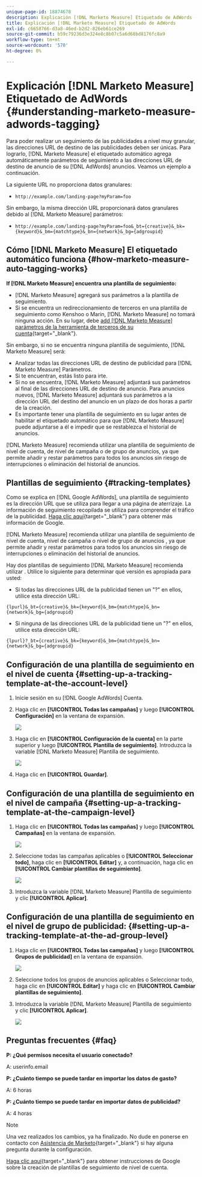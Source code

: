 ```yaml
---
unique-page-id: 18874678
description: Explicación [!DNL Marketo Measure] Etiquetado de AdWords - [!DNL Marketo Measure] - Documentación del producto
title: Explicación [!DNL Marketo Measure] Etiquetado de AdWords
exl-id: c6658766-d3a8-46ed-b2d2-826eb61ce269
source-git-commit: b59c79236d3e324e8c8b07c5a6d68bd8176fc8a9
workflow-type: tm+mt
source-wordcount: '570'
ht-degree: 0%

---
```


# Explicación [!DNL Marketo Measure] Etiquetado de AdWords {#understanding-marketo-measure-adwords-tagging}

Para poder realizar un seguimiento de las publicidades a nivel muy granular, las direcciones URL de destino de las publicidades deben ser únicas. Para lograrlo, [!DNL Marketo Measure] el etiquetado automático agrega automáticamente parámetros de seguimiento a las direcciones URL de destino de anuncio de su [!DNL AdWords] anuncios. Veamos un ejemplo a continuación.

La siguiente URL no proporciona datos granulares:

* `http://example.com/landing-page?myParam=foo`

Sin embargo, la misma dirección URL proporcionará datos granulares debido al [!DNL Marketo Measure] parámetros:

* `http://example.com/landing-page?myParam=foo&_bt={creative}&_bk={keyword}&_bm={matchtype}&_bn={network}&_bg={adgroupid}`

## Cómo [!DNL Marketo Measure] El etiquetado automático funciona {#how-marketo-measure-auto-tagging-works}

**If [!DNL Marketo Measure] encuentra una plantilla de seguimiento:**

* [!DNL Marketo Measure] agregará sus parámetros a la plantilla de seguimiento.
* Si se encuentra un redireccionamiento de terceros en una plantilla de seguimiento como Kenshoo o Marin, [!DNL Marketo Measure] no tomará ninguna acción. En su lugar, debe [add [!DNL Marketo Measure] parámetros de la herramienta de terceros de su cuenta](/help/api-connections/utilizing-marketo-measures-api-connections/how-bid-management-tools-affect-marketo-measure.md){target=&quot;_blank&quot;}.

Sin embargo, si no se encuentra ninguna plantilla de seguimiento, [!DNL Marketo Measure] será:

* Analizar todas las direcciones URL de destino de publicidad para [!DNL Marketo Measure] Parámetros.
* Si te encuentran, estás listo para irte.
* Si no se encuentra, [!DNL Marketo Measure] adjuntará sus parámetros al final de las direcciones URL de destino de anuncio. Para anuncios nuevos, [!DNL Marketo Measure] adjuntará sus parámetros a la dirección URL del destino del anuncio en un plazo de dos horas a partir de la creación.
* Es importante tener una plantilla de seguimiento en su lugar antes de habilitar el etiquetado automático para que [!DNL Marketo Measure] puede adjuntarse a él e impedir que se restablezca el historial de anuncios.

[!DNL Marketo Measure] recomienda utilizar una plantilla de seguimiento de nivel de cuenta, de nivel de campaña o de grupo de anuncios, ya que permite añadir y restar parámetros para todos los anuncios sin riesgo de interrupciones o eliminación del historial de anuncios.

## Plantillas de seguimiento {#tracking-templates}

Como se explica en [!DNL Google AdWords], una plantilla de seguimiento es la dirección URL que se utiliza para llegar a una página de aterrizaje. La información de seguimiento recopilada se utiliza para comprender el tráfico de la publicidad. [Haga clic aquí](https://support.google.com/adwords/answer/7197008?hl=en){target=&quot;_blank&quot;} para obtener más información de Google.

[!DNL Marketo Measure] recomienda utilizar una plantilla de seguimiento de nivel de cuenta, nivel de campaña o nivel de grupo de anuncios , ya que permite añadir y restar parámetros para todos los anuncios sin riesgo de interrupciones o eliminación del historial de anuncios.

Hay dos plantillas de seguimiento [!DNL Marketo Measure] recomienda utilizar . Utilice lo siguiente para determinar qué versión es apropiada para usted:

* Si todas las direcciones URL de la publicidad tienen un &quot;?&quot; en ellos, utilice esta dirección URL:

`{lpurl}&_bt={creative}&_bk={keyword}&_bm={matchtype}&_bn={network}&_bg={adgroupid}`

* Si ninguna de las direcciones URL de la publicidad tiene un &quot;?&quot; en ellos, utilice esta dirección URL:

`{lpurl}?_bt={creative}&_bk={keyword}&_bm={matchtype}&_bn={network}&_bg={adgroupid}`

## Configuración de una plantilla de seguimiento en el nivel de cuenta {#setting-up-a-tracking-template-at-the-account-level}

1. Inicie sesión en su [!DNL Google AdWords] Cuenta.

1. Haga clic en **[!UICONTROL Todas las campañas]** y luego **[!UICONTROL Configuración]** en la ventana de expansión.

   ![](assets/1.png)

1. Haga clic en **[!UICONTROL Configuración de la cuenta]** en la parte superior y luego **[!UICONTROL Plantilla de seguimiento]**. Introduzca la variable [!DNL Marketo Measure] Plantilla de seguimiento.

   ![](assets/2-1.png)

1. Haga clic en **[!UICONTROL Guardar]**.

## Configuración de una plantilla de seguimiento en el nivel de campaña {#setting-up-a-tracking-template-at-the-campaign-level}

1. Haga clic en **[!UICONTROL Todas las campañas]** y luego **[!UICONTROL Campañas]** en la ventana de expansión.

   ![](assets/3.png)

1. Seleccione todas las campañas aplicables o **[!UICONTROL Seleccionar todo]**, haga clic en **[!UICONTROL Editar]** y, a continuación, haga clic en **[!UICONTROL Cambiar plantillas de seguimiento]**.

   ![](assets/4-1.png)

1. Introduzca la variable [!DNL Marketo Measure] Plantilla de seguimiento y clic **[!UICONTROL Aplicar]**.

## Configuración de una plantilla de seguimiento en el nivel de grupo de publicidad: {#setting-up-a-tracking-template-at-the-ad-group-level}

1. Haga clic en **[!UICONTROL Todas las campañas]** y luego **[!UICONTROL Grupos de publicidad]** en la ventana de expansión.

   ![](assets/5-1.png)

1. Seleccione todos los grupos de anuncios aplicables o Seleccionar todo, haga clic en **[!UICONTROL Editar]** y haga clic en **[!UICONTROL Cambiar plantillas de seguimiento]**.

1. Introduzca la variable [!DNL Marketo Measure] Plantilla de seguimiento y clic **[!UICONTROL Aplicar]**.

   ![](assets/6-1.png)

## Preguntas frecuentes {#faq}

**P: ¿Qué permisos necesita el usuario conectado?**

A: userinfo.email

**P: ¿Cuánto tiempo se puede tardar en importar los datos de gasto?**

A: 6 horas

**P: ¿Cuánto tiempo se puede tardar en importar datos de publicidad?**

A: 4 horas

>[!NOTE]
>
>Una vez realizados los cambios, ya ha finalizado. No dude en ponerse en contacto con [Asistencia de Marketo](https://nation.marketo.com/t5/support/ct-p/Support){target=&quot;_blank&quot;} si hay alguna pregunta durante la configuración.

[Haga clic aquí](https://support.google.com/adwords/answer/6076199?hl=en#tracking){target=&quot;_blank&quot;} para obtener instrucciones de Google sobre la creación de plantillas de seguimiento de nivel de cuenta.
